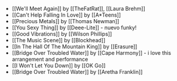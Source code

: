 - [[We'll Meet Again]] by [[TheFatRat]], [[Laura Brehm]]
- [[Can't Help Falling In Love]] by [[A*Teens]]
- [[Precious Metals]] by [[Thomas Newman]]
- [[You Sexy Thing]] by [[Deee-Lite]] - nuevo funky!
- [[Good Vibrations]] by [[Wilson Phillips]]
- [[The Music Scene]] by [[Blockhead]]
- [[In The Hall Of The Mountain King]] by [[Erasure]]
- [[Bridge Over Troubled Water]] by [[Cape Harmony]] - i love this arrangement and performance
- [[I Won't Let You Down]] by [[OK Go]]
- [[Bridge Over Troubled Water]] by [[Aretha Franklin]]
